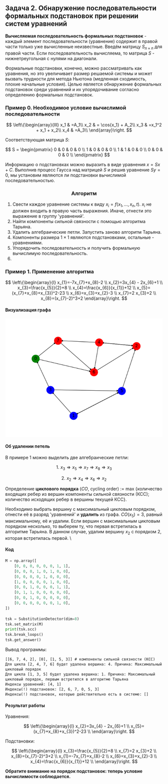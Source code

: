 ## Задача 2. Обнаружение последовательности формальных подстановок при решении систем уравнений
**Вычисляемая последовательность формальных подстановок** - каждый элемент последовательности (уравнение) содержит в правой части только уже вычисленные неизвестные.
Введём матрицу $S_{n \times n}$ для правой части. Если последовательность вычисляема, то матрица $S$ - нижнетреугольная с нулями на диагонали.

Формальные подстановки, конечно, можно рассматривать как уравнения, но это увеличивает размер решаемой системы и может вызвать трудности для метода Ньютона (медленная сходимость, плохие начальные условия).
Целью является обнаружение формальных подстановок среди уравнений и их упорядочивание согласно определению формальных подстановок.
### Пример 0. Необходимое условие вычислимой последовательности 

$$ \left\{\begin{array}{lll}
x_1 & =A_1\\
x_2 & = \cos{x_1} + A_2\\
x_3 & =x_1^2 + x_1 + x_2\\
x_4 & =A_3\\
\end{array}\right. $$

Соответствующая матрица $S$:

$$ S = \begin{pmatrix}
   0 & 0 & 0 & 0 \\
   1 & 0 & 0 & 0 \\
   1 & 1 & 0 & 0 \\
   0 & 0 & 0 & 0 \\
\end{pmatrix} $$

Информацию о подстановках можно выразить в виде уравнения $x = Sx + C$. Выполнив процесс Гаусса над матрицей $S$ и решив уравнение $Sy = 0$, мы установим являются ли подстановки вычислимой последовательностью.

<h3 align="center">Алгоритм</h3>
  
1. Свести каждое уравнение системы к виду $x_i = f(x_1, \dots, x_n, t)$. $x_i$ не должен входить в правую часть выражения. Иначе, отнести это выражение в группу 'уравнений'.
2. Найти компоненты сильной связности с помощью алгоритма Тарьяна.
3. Удалить алгебраические петли. Запустить заново алгоритм Тарьяна.
4. Компоненты размера $1 \times 1$ являются подстановками, остальные - уравнениями.
5. Упорядочить последовательность и получить формальную вычислимую последовательность.
6. 
### Пример 1. Применение алгоритма
$$
\left\{\begin{array}{l}
x_{1}=-7x_{7}+x_{8}-2 \\
x_{2}=3x_{4} - 2x_{6}+1 \\
x_{3}=\frac{x_{5}}{2}+8 \\
x_{4}=\frac{x_{6}}{x_{1}}+12 \\
x_{5}=(x_{7}+x_{8}+x_{3})^2-23 \\
x_{6}=x_{3}+x_{2}-3 \\
x_{7}=2 x_{3}+2 \\
x_{8}=(x_{7}-2)^3+2
\end{array}\right.
$$
#### Визуализация графа

![alt text](imgs/graph3.png)

#### Об удалении петель
В примере 1 можно выделить две алгебраические петли:

$$ 1. \ x_3 \Longrightarrow x_5 \Longrightarrow x_7 \Longrightarrow x_8 \Longrightarrow x_3 $$

$$ 2. \ x_2 \Longrightarrow x_4 \Longrightarrow x_6 \Longrightarrow x_2 $$

Определение **циклового порядка** ($CO$, cycling order) := max {количество входящих ребер из вершин компоненты сильной связности (КСС); количество исходящих ребер в вершины текущей КСС}.

Необходимо выбрать вершину с максимальный цикловым порядком, отнести её в разряд 'уравнений' и **удалить** из графа. $CO(x_5) = 3$, равный максимальному, её и удалим. 
Если вершин с максимальным цикловым порядком несколько, то выберем ту, что первая встретилась в алгоритме Тарьяна. В данном случае, удалим вершину $x_2$ с порядком 2, которая встретилась первой. \\

#### Код
```python
M = np.array([
    [0, 0, 0, 0, 0, 0, 1, 1],
    [0, 0, 0, 1, 0, 1, 0, 0],
    [0, 0, 0, 0, 1, 0, 0, 0],
    [1, 0, 0, 0, 0, 1, 0, 0],
    [0, 0, 1, 0, 0, 0, 1, 1],
    [0, 1, 1, 0, 0, 0, 0, 0],
    [0, 0, 1, 0, 0, 0, 0, 0],
    [0, 0, 0, 0, 0, 0, 1, 0],
])

tsk = SubstitutionDetector(dim=8)
tsk.set_matrix(M)
print(tsk.scc)
tsk.break_loops()
tsk.get_answer()
```
Вывод программы:
```
[[6, 7, 4, 2], [0], [1, 5, 3]] # компоненты сильной связности (КСС)
Для цикла [2, 4, 7, 6] будет удалена вершина: 4. Причина: Максимальный цикловый порядок
Для цикла [1, 3, 5] будет удалена вершина: 1. Причина: Максимальный цикловый порядок, первым встретился в алгоритме Тарьяна
Индексы уравнений: [4, 1]
Индексы(!) подстановок: [2, 6, 7, 0, 5, 3]
Индексы(!) подстановок, которые действительно есть в системе: []
```
#### Результат работы
Уравнения:

$$
\left\{\begin{array}{l}
x_{2}=3x_{4} - 2x_{6}+1 \\
x_{5}=(x_{7}+x_{8}+x_{3})^2-23 \\
\end{array}\right.
$$

Подстановки:

$$
\left\{\begin{array}{l}
x_{3}=\frac{x_{5}}{2}+8 \\
x_{7}=2 x_{3}+2 \\
x_{8}=(x_{7}-2)^3+2 \\
x_{1}=-7x_{7}+x_{8}-2 \\
x_{6}=x_{3}+x_{2}-3 \\
x_{4}=\frac{x_{6}}{x_{1}}+12 \\
\end{array}\right.
$$

**Обратите внимание на порядок подстановок: теперь условие вычислимости соблюдается.** 
